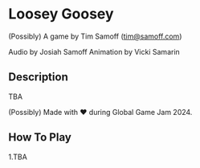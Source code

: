 
# Loosey Goosey

(Possibly) A game by Tim Samoff (tim@samoff.com)

Audio by Josiah Samoff
Animation by Vicki Samarin

## Description

TBA

(Possibly) Made with ❤ during Global Game Jam 2024.

## How To Play

1.TBA
